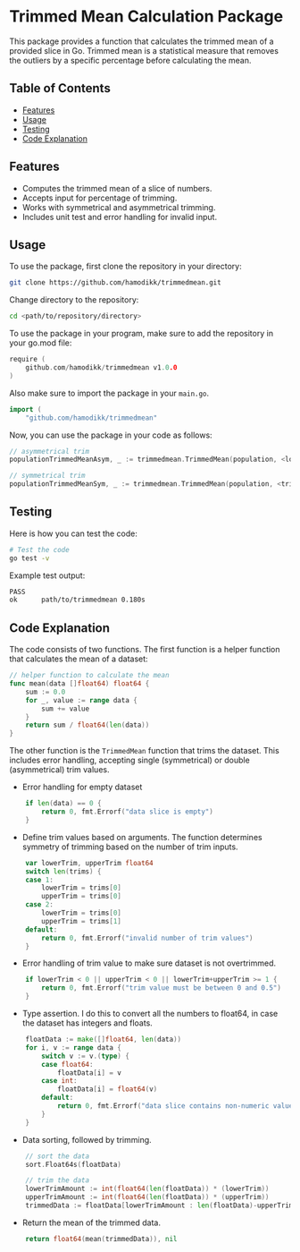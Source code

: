 # Trimmed Mean Calculation Package

This package provides a function that calculates the trimmed mean of a provided slice in Go. Trimmed mean is a statistical measure that removes the outliers by a specific percentage before calculating the mean.

## Table of Contents
- [Features](#features)
- [Usage](#usage)
- [Testing](#testing)
- [Code Explanation](#code-explanation)

## Features

- Computes the trimmed mean of a slice of numbers.
- Accepts input for percentage of trimming.
- Works with symmetrical and asymmetrical trimming.
- Includes unit test and error handling for invalid input.

## Usage

To use the package, first clone the repository in your directory:
```bash
git clone https://github.com/hamodikk/trimmedmean.git
```
Change directory to the repository:
```bash
cd <path/to/repository/directory>
```
To use the package in your program, make sure to add the repository in your go.mod file:
```go
require (
    github.com/hamodikk/trimmedmean v1.0.0
)
```
Also make sure to import the package in your `main.go`.
```go
import (
    "github.com/hamodikk/trimmedmean"
```
Now, you can use the package in your code as follows:
```go
// asymmetrical trim
populationTrimmedMeanAsym, _ := trimmedmean.TrimmedMean(population, <lower_trim_value>, <upper_trim_value>)

// symmetrical trim
populationTrimmedMeanSym, _ := trimmedmean.TrimmedMean(population, <trim_value>)
```

## Testing

Here is how you can test the code:
```bash
# Test the code
go test -v
```

Example test output:
```bash
PASS
ok      path/to/trimmedmean 0.180s
```

## Code Explanation

The code consists of two functions. The first function is a helper function that calculates the mean of a dataset:
```go
// helper function to calculate the mean
func mean(data []float64) float64 {
	sum := 0.0
	for _, value := range data {
		sum += value
	}
	return sum / float64(len(data))
}
```

The other function is the `TrimmedMean` function that trims the dataset. This includes error handling, accepting single (symmetrical) or double (asymmetrical) trim values.

- Error handling for empty dataset
```go
    if len(data) == 0 {
		return 0, fmt.Errorf("data slice is empty")
	}
```

- Define trim values based on arguments. The function determines symmetry of trimming based on the number of trim inputs.
```go
	var lowerTrim, upperTrim float64
	switch len(trims) {
	case 1:
		lowerTrim = trims[0]
		upperTrim = trims[0]
	case 2:
		lowerTrim = trims[0]
		upperTrim = trims[1]
	default:
		return 0, fmt.Errorf("invalid number of trim values")
	}
```

- Error handling of trim value to make sure dataset is not overtrimmed.
```go
	if lowerTrim < 0 || upperTrim < 0 || lowerTrim+upperTrim >= 1 {
		return 0, fmt.Errorf("trim value must be between 0 and 0.5")
	}
```

- Type assertion. I do this to convert all the numbers to float64, in case the dataset has integers and floats.
```go
	floatData := make([]float64, len(data))
	for i, v := range data {
		switch v := v.(type) {
		case float64:
			floatData[i] = v
		case int:
			floatData[i] = float64(v)
		default:
			return 0, fmt.Errorf("data slice contains non-numeric values")
		}
	}
```

- Data sorting, followed by trimming.
```go
    // sort the data
	sort.Float64s(floatData)

	// trim the data
	lowerTrimAmount := int(float64(len(floatData)) * (lowerTrim))
	upperTrimAmount := int(float64(len(floatData)) * (upperTrim))
	trimmedData := floatData[lowerTrimAmount : len(floatData)-upperTrimAmount]
```

- Return the mean of the trimmed data.
```go
	return float64(mean(trimmedData)), nil
```